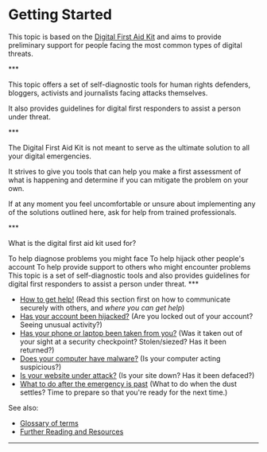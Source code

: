# Getting Started
<p>This topic is based on the <a href="http://digitaldefenders.org/digitalfirstaid/">Digital First Aid Kit</a> and aims to provide preliminary support for people facing the most common types of digital threats.</p>

***<p>This topic offers a set of self-diagnostic tools for human rights defenders, bloggers, activists and journalists facing attacks themselves.</p>
<!--more-->
<p>It also provides guidelines for digital first responders to assist a person under threat.</p>

***<p>The Digital First Aid Kit is not meant to serve as the ultimate solution to all your digital emergencies. </p>
<!--more-->
<p>It strives to give you tools that can help you make a first assessment of what is happening and determine if you can mitigate the problem on your own. </p>
<!--more-->
<p>If at any moment you feel uncomfortable or unsure about implementing any of the solutions outlined here, ask for help from trained professionals.</p>

***<quiz name="Gitbook Quiz">
    <question multiple>
        <p>What is the digital first aid kit used for?</p>
        <answer correct>To help diagnose problems you might face</answer>
        <answer>To help hijack other people&#39;s account</answer>
        <answer correct>To help provide support to others who might encounter problems</answer>
        <explanation>This topic is a set of self-diagnostic tools and also provides guidelines for digital first responders to assist a person under threat.</explanation>
    </question>
</quiz>
***<ul>
<li><a href="topics/practice-1-emergencies/1-seeking-help">How to get help!</a> (Read this section first on how to communicate securely with others, and <em>where you can get help</em>)</li>
<li><a href="topics/practice-1-emergencies/2-account-hijacked">Has your account been hijacked?</a> (Are you locked out of your account? Seeing unusual activity?)</li>
<li><a href="topics/practice-1-emergencies/3-devices-seized.md">Has your phone or laptop been taken from you?</a> (Was it taken out of your sight at a security checkpoint? Stolen/siezed? Has it been returned?)</li>
<li><a href="topics/practice-1-emergencies/4-malware.md">Does your computer have malware?</a> (Is your computer acting suspicious?)</li>
<li><a href="topics/practice-1-emergencies/ddos.md">Is your website under attack?</a> (Is your site down? Has it been defaced?)</li>
<li><a href="topics/practice-1-emergencies/after.md">What to do after the emergency is past</a> (What to do when the dust settles? Time to prepare so that you&#39;re ready for the next time.)</li>
</ul>
<p>See also:</p>
<ul>
<li><a href="resources/glossary.md">Glossary of terms</a></li>
<li><a href="resources">Further Reading and Resources</a></li>
</ul>

***